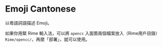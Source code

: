# Emoji Cantonese

以粵語詞語描述 Emoji。

如果你用緊 Rime 輸入法，可以將 `opencc` 入面箇兩個檔案放入（Rime用戶目錄） `Rime/opencc/`，再撳「部署」，就可以使用。
